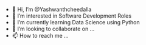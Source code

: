 - 👋 Hi, I’m @Yashwanthcheedalla
- 👀 I’m interested in Software Development Roles
- 🌱 I’m currently learning Data Science using Python
- 💞️ I’m looking to collaborate on ...
- 📫 How to reach me ...

<!---
Yashwanthcheedalla/Yashwanthcheedalla is a ✨ special ✨ repository because its `README.md` (this file) appears on your GitHub profile.
You can click the Preview link to take a look at your changes.
--->
